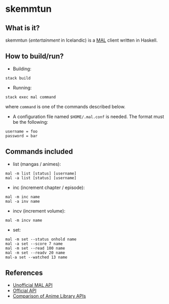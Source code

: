 # skemmtun

## What is it?

skemmtun (*entertainment* in Icelandic) is a [MAL](http://myanimelist.net) client written in Haskell.

## How to build/run?

- Building:
```
stack build
```

- Running:
```
stack exec mal command
```
where `command` is one of the commands described below.

- A configuration file named `$HOME/.mal.conf` is needed. The format must be the following:
```
username = foo
password = bar
```

## Commands included

- list (mangas / animes):
```
mal -m list [status] [username]
mal -a list [status] [username]
```

- inc (increment chapter / episode):
```
mal -m inc name
mal -a inv name
```

- incv (increment volume):
```
mal -m incv name
```

- set:
```
mal -m set --status onhold name
mal -a set --score 7 name
mal -m set --read 100 name
mal -m set --readv 20 name
mal-a set --watched 13 name
```

## References

- [Unofficial MAL API](https://github.com/chuyeow/myanimelist-api)
- [Official API](http://myanimelist.net/modules.php?go=api)
- [Comparison of Anime Library APIs](http://taiga.erengy.com/api.html)

